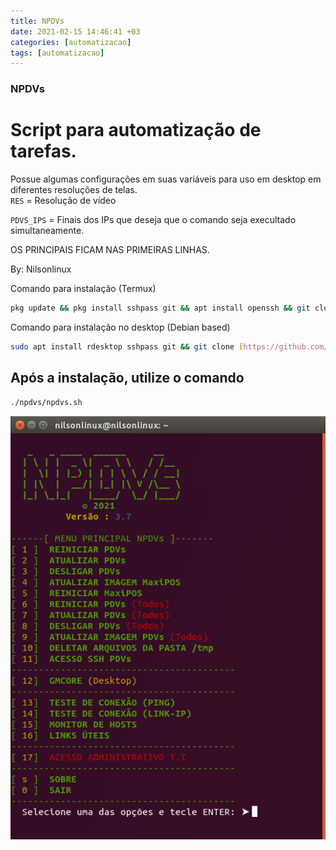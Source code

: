 ```yaml
---
title: NPDVs
date: 2021-02-15 14:46:41 +03
categories: [automatizacao]
tags: [automatizacao]
---
```


### NPDVs

# Script para automatização de tarefas.

Possue algumas configurações em suas variáveis para uso em desktop em diferentes resoluções de telas.  
`RES` = Resolução de vídeo

`PDVS_IPS` = Finais dos IPs que deseja que o comando seja execultado simultaneamente.

OS PRINCIPAIS FICAM NAS PRIMEIRAS LINHAS.

By: Nilsonlinux

Comando para instalação (Termux)

```bash
pkg update && pkg install sshpass git && apt install openssh && git clone [https://github.com/sistemanpdvs/npdvs.git](https://github.com/sistemanpdvs/npdvs.git "https://github.com/sistemanpdvs/npdvs.git") && chmod +x ./npdvs/* && ./npdvs/npdvs.sh
```

Comando para instalação no desktop (Debian based)

```bash
sudo apt install rdesktop sshpass git && git clone [https://github.com/sistemanpdvs/npdvs.git](https://github.com/sistemanpdvs/npdvs.git "https://github.com/sistemanpdvs/npdvs.git") && chmod +x ./npdvs/* && ./npdvs/npdvs.sh
```

## Após a instalação, utilize o comando

```bash
./npdvs/npdvs.sh
```

![](/uploads/captura-de-tela-de-2021-02-14-22-06-44.png)
